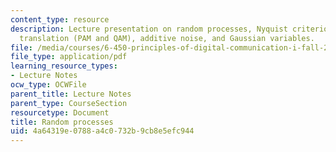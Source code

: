 ```yaml
---
content_type: resource
description: Lecture presentation on random processes, Nyquist criterion, frequency
  translation (PAM and QAM), additive noise, and Gaussian variables.
file: /media/courses/6-450-principles-of-digital-communication-i-fall-2009/4a64319e0788a4c0732b9cb8e5efc944_MIT6_450F09_slide13.pdf
file_type: application/pdf
learning_resource_types:
- Lecture Notes
ocw_type: OCWFile
parent_title: Lecture Notes
parent_type: CourseSection
resourcetype: Document
title: Random processes
uid: 4a64319e-0788-a4c0-732b-9cb8e5efc944
---
```

